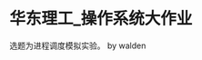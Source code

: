 # 华东理工_操作系统大作业 
选题为进程调度模拟实验。
                        by walden 
                         
                          
